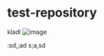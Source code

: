 # test-repository
kladl
![image](https://github.com/user-attachments/assets/38b50ad1-d159-4b18-b236-be9929cede7d)


:sd,;ad
s;a,sd
